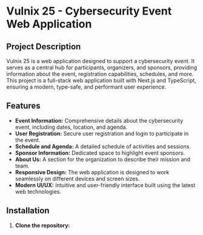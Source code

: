 # Vulnix 25 - Cybersecurity Event Web Application

## Project Description

Vulnix 25 is a web application designed to support a cybersecurity event. It serves as a central hub for participants, organizers, and sponsors, providing information about the event, registration capabilities, schedules, and more. This project is a full-stack web application built with Next.js and TypeScript, ensuring a modern, type-safe, and performant user experience.

## Features

*   **Event Information:** Comprehensive details about the cybersecurity event, including dates, location, and agenda.
*   **User Registration:** Secure user registration and login to participate in the event.
*   **Schedule and Agenda:** A detailed schedule of activities and sessions.
*   **Sponsor Information:** Dedicated space to highlight event sponsors.
* **About Us:** A section for the organization to describe their mission and team.
*   **Responsive Design:** The web application is designed to work seamlessly on different devices and screen sizes.
*   **Modern UI/UX:**  Intuitive and user-friendly interface built using the latest web technologies.

## Installation

1.  **Clone the repository:**

